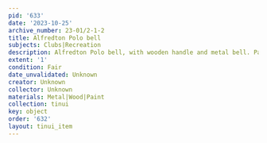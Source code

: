 ```yaml
---
pid: '633'
date: '2023-10-25'
archive_number: 23-01/2-1-2
title: Alfredton Polo bell
subjects: Clubs|Recreation
description: Alfredton Polo bell, with wooden handle and metal bell. Painted blue.
extent: '1'
condition: Fair
date_unvalidated: Unknown
creator: Unknown
collector: Unknown
materials: Metal|Wood|Paint
collection: tinui
key: object
order: '632'
layout: tinui_item
---
```

